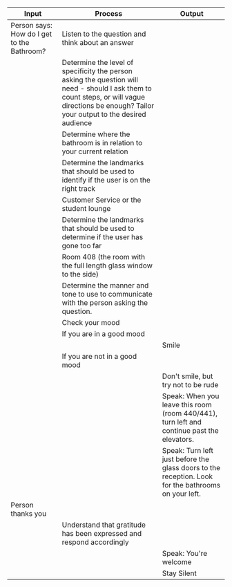 |Input              |Process                                 |Output              
|-------------------|----------------------------------------|--------------------
|Person says: How do I get to the Bathroom? |Listen to the question and think about an answer |                   
|                   |Determine the level of specificity the person asking the question will need - should I ask them to count steps, or will vague directions be enough? Tailor your output to the desired audience |                     
|                   |Determine where the bathroom is in relation to your current relation |                   
|                   |Determine the landmarks that should be used to identify if the user is on the right track |                   
|                   |Customer Service or the student lounge |                   
|                   |Determine the landmarks that should be used to determine if the user has gone too far |                   
|                   |Room 408 (the room with the full length glass window to the side) |                   
|		    |Determine the manner and tone to use to communicate with the person asking the question.                   |                    
|	            |Check your mood                         |                     
|                   |    If you are in a good mood	     |                     
|                   |                                        |Smile                
|                   |    If you are not in a good mood       |                     
|                   |                                        |Don't smile, but try not to be rude  
|                   |                                        |Speak: When you leave this room (room 440/441), turn left and continue past the elevators.
|                   |                                        |Speak: Turn left just before the glass doors to the reception. Look for the bathrooms on your left.
|Person thanks you  |                                        |
|                   |Understand that gratitude has been expressed and respond accordingly        |
|                   |                                        |Speak: You're welcome
|                   |                                        |Stay Silent
